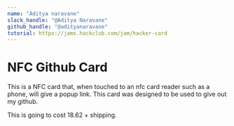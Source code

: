 ```yaml
---
name: "Aditya naravane"
slack_handle: "@Aditya Naravane"
github_handle: "@adityanaravane"
tutorial: https://jams.hackclub.com/jam/hacker-card
---
```


# NFC Github Card

This is a NFC card that, when touched to an nfc card reader such as a phone, will give a popup link. This card was designed to be used to give out my github.

This is going to cost 18.62 + shipping.
